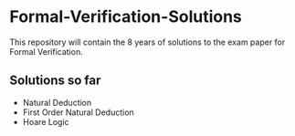 # Formal-Verification-Solutions
This repository will contain the 8 years of solutions to the exam paper for Formal Verification.

## Solutions so far
* Natural Deduction
* First Order Natural Deduction
* Hoare Logic
